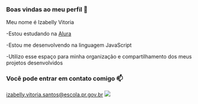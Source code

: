 ### Boas vindas ao meu perfil 💙

Meu nome é Izabelly Vitoria

-Estou estudando na [Alura](https://www.alura.com.br)

-Estou me desenvolvendo na linguagem JavaScript

-Utilizo esse espaço para minha organização e compartilhamento dos meus projetos desenvolvidos

### Você pode entrar em contato comigo 📫

izabelly.vitoria.santos@escola.pr.gov.br
![](https://media.tenor.com/mmrtlj3CT_oAAAAi/lilo-and-stitch-stitch.gif)
